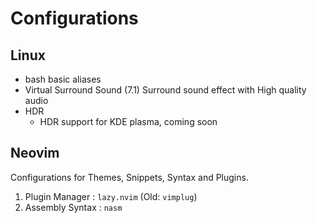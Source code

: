 # **Configurations**
## Linux
- bash
    basic aliases
- Virtual Surround Sound (7.1)
    Surround sound effect with High quality audio
- HDR
    - HDR support for KDE plasma, coming soon

## Neovim
Configurations for Themes, Snippets, Syntax and Plugins.
1. Plugin Manager   : `lazy.nvim` (Old: `vimplug`)
2. Assembly Syntax  : `nasm`

